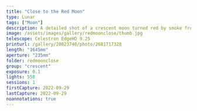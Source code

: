 ```yaml
---
title: "Close to the Red Moon"
type: Lunar
tags: ["Moon"]
description: A detailed shot of a crescent moon turned red by smoke from forest fires.
image: /assets/images/gallery/redmoonclose/thumb.jpg
telescope: Celestron EdgeHD 9.25
printurl: /gallery/20023740/photo/2681717328
length: "1645mm"
aperture: "235mm"
folder: redmoonclose
group: "crescent"
exposure: 0.1
lights: 558
sessions: 1
firstCapture: 2022-09-29 
lastCapture: 2022-09-29
noannotations: true
---
```


